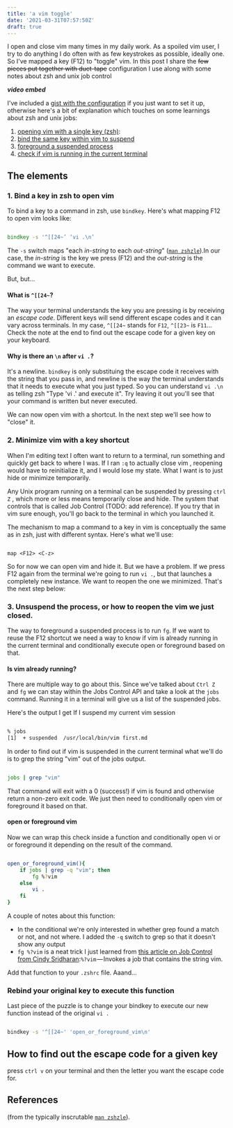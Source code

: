 ```yaml
---
title: 'a vim toggle'
date: '2021-03-31T07:57:50Z'
draft: true
---
```


I open and close vim many times in my daily work. As a spoiled vim user, I try
to do anything I do often with as few keystrokes as possible, ideally one.  So
I've mapped a key (F12) to "toggle" vim. In this post I share the ~~few pieces
put together with duct-tape~~ configuration I use along with some notes about
zsh and unix job control


___video embed___

I've included a [gist with the configuration]() if you just want to set it up,
otherwise here's a bit of explanation which touches on some learnings about zsh
and unix jobs:

1. [opening vim with a single key (zsh)](#bind-a-key-in-zsh-to-open-vim):
2. [bind the same key within vim to suspend](#closing-vim-with-a-key-shortcut)
3. [foreground a suspended process](#closing-vim-with-a-key-shortcut)
4. [check if vim is running in the current terminal](#is-vim-already-running)

## The elements

### 1. Bind a key in zsh to open vim

To bind a key to a command in zsh, use `bindkey`. Here's what mapping F12 to
open vim looks like:

```zsh 

bindkey -s '^[[24~’ ‘vi .\n’ 

```

The `-s` switch maps "each _in-string_ to each _out-string_" ([`man
zshzle`]()).In our case, the _in-string_ is the key we press (F12) and the
_out-string_ is the command we want to execute. 

But, but...


#### What is `^[[24~`? 

The way your terminal understands the key you are pressing is by receiving an
*escape code*. Different keys will send different escape codes and it can vary
across terminals.  In my case,  `^[[24~` stands for `F12`, `^[[23~` is `F11`...
Check the note at the end to find out the escape code for a given key on your
keyboard.

#### Why is there an `\n` after `vi .`?

It's a newline. `bindkey` is only substituing the escape code it receives with
the string that you pass in, and newline is the way the terminal understands
that it needs to execute what you just typed. So you can understand `vi .\n` as
telling zsh "Type 'vi .' and execute it". Try leaving it out  you'll see that
your command is written but never executed.

We can now open vim with a shortcut. In the next step we'll see how to "close"
it.

### 2. Minimize vim with a key shortcut

When I'm editing text I often want to return to a terminal, run something and
quickly get back to where I was. If I ran `:q` to actually close vim , reopening
would have to reinitialize it, and I would lose my state. What I want is to just
hide or minimize temporarily.

Any Unix program running on a terminal can be suspended by pressing `ctrl Z` ,
which more or less means temporarily close and hide. The system that controls
that is called Job Control (TODO: add reference). If you try that in vim sure
enough, you'll go back to the terminal in which you launched it.

The mechanism to map a command to a key in vim is conceptually the same as in
zsh, just with different syntax. Here's what we'll use: 

```vimscript

map <F12> <C-z>

```

So for now we can open vim and hide it. But we have a problem. If we press
F12 again from the terminal we're going to run `vi .`, but that launches a completely
new instance. We want to reopen the one we minimized. That's the next step
below:

### 3. Unsuspend the process, or how to reopen the vim we just closed.

The way to foreground a suspended process is to run `fg`.  If we want to reuse
the F12 shortcut we need a way to know if vim is already running in the current
terminal and conditionally execute open or foreground based on that.  

#### Is vim already running? 

There are multiple way to go about this. Since we've talked about `Ctrl Z` and
`fg` we can stay within the Jobs Control API and take a look at the  `jobs`
command. Running it in a terminal will give us a list of the suspended jobs. 

Here's the output I get If I suspend my current vim session 

```bash

% jobs
[1]  + suspended  /usr/local/bin/vim first.md

```

In order to find out if vim is suspended in the current terminal what we'll do
is to grep the string "vim" out of the jobs output.

```bash

jobs | grep "vim"

```

That command will exit with a 0 (success!) if vim is found and otherwise return a non-zero
exit code. We just then need to conditionally open vim or foreground it based on
that.


#### open or foreground vim

Now we can wrap this check inside a function and conditionally open vi or or
foreground it depending on the result of the command.

```bash

open_or_foreground_vim(){
    if jobs | grep -q "vim"; then
        fg %?vim
    else
        vi .
    fi
}

```

A couple of notes about this function:
- In the conditional we're only interested in whether grep found a match or not,
  and not where. I added the `-q` switch to grep so that it doesn't show any
  output
- `fg %?vim` is a neat trick I just learned from [this article on Job Control
  from Cindy Sridharan](https://medium.com/@copyconstruct/bash-job-control-4a36da3e4aa7):`%?vim` — Invokes
  a job that contains the string vim. 

Add that function to your `.zshrc` file. Aaand... 

### Rebind your original key to execute this function

Last piece of the puzzle is to change your bindkey to execute our new function
instead of the original `vi .`

```bash

bindkey -s '^[[24~' 'open_or_foreground_vim\n'

```

## How to find out the escape code for a given key 

press `ctrl v` on your terminal and then the letter you want the escape code for. 

## References

(from the typically inscrutable [`man
zshzle`](http://zsh.sourceforge.net/Doc/Release/Zsh-Line-Editor.html#index-zle_002c-builtin-commands)).

